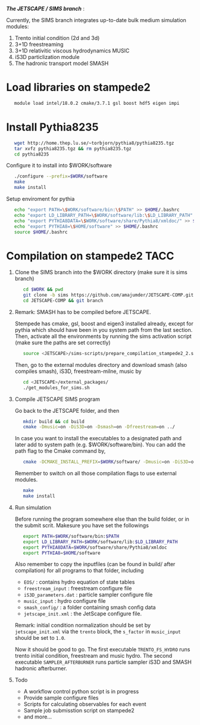 ***The JETSCAPE / SIMS branch*** : 

Currently, the SIMS branch integrates up-to-date bulk medium simulation modules:

1. Trento initial condition (2d and 3d)
2. 3+1D freestreaming
3. 3+1D relativitic viscous hydrodynamics MUSIC
4. iS3D particlization module
5. The hadronic transport model SMASH

# Load libraries on stampede2

   ```bash
      module load intel/18.0.2 cmake/3.7.1 gsl boost hdf5 eigen impi
   ```

# Install Pythia8235

   ```bash
      wget http://home.thep.lu.se/~torbjorn/pythia8/pythia8235.tgz
      tar xvfz pythia8235.tgz && rm pythia8235.tgz
      cd pythia8235
   ```

   Configure it to install into $WORK/software

   ```bash
      ./configure --prefix=$WORK/software
      make
      make install
   ```

   Setup enviroment for pythia

   ```bash
      echo "export PATH=\$WORK/software/bin:\$PATH" >> $HOME/.bashrc
      echo "export LD_LIBRARY_PATH=\$WORK/software/lib:\$LD_LIBRARY_PATH" >> $HOME/.bashrc
      echo "export PYTHIA8DATA=\$WORK/software/share/Pythia8/xmldoc/" >> $HOME/.bashrc
      echo "export PYTHIA8=\$HOME/software" >> $HOME/.bashrc
      source $HOME/.bashrc
   ```


# Compilation on stampede2 TACC

1. Clone the SIMS branch into the $WORK directory (make sure it is sims branch)

   ```bash
      cd $WORK && pwd
      git clone -b sims https://github.com/amajumder/JETSCAPE-COMP.git
      cd JETSCAPE-COMP && git branch
   ```

2. Remark: SMASH has to be compiled before JETSCAPE. 
  
   Stempede has cmake, gsl, boost and eigen3 installed already, except for pythia which should have been in you system path from the last section. Then, activate all the environments by running the sims activation script (make sure the paths are set correctly)

   ```bash
      source <JETSCAPE>/sims-scripts/prepare_compilation_stampede2_2.sh
   ```

   Then, go to the external modules directory and download smash (also compiles smash), iS3D, freestream-milne, music by
   
   ```bash
      cd <JETSCAPE>/external_packages/
      ./get_modules_for_sims.sh
   ```

3. Compile JETSCAPE SIMS program

   Go back to the JETSCAPE folder, and then

   ```bash
      mkdir build && cd build
      cmake -Dmusic=on -DiS3D=on -Dsmash=on -Dfreestream=on ../
   ```
   
   In case you want to install the executables to a designated path and later add to system path (e.g. $WORK/software/bin). You can add the path flag to the Cmake command by,
   
   ```bash
      cmake -DCMAKE_INSTALL_PREFIX=$WORK/software/ -Dmusic=on -DiS3D=on -Dsmash=on -Dfreestream=on ../ 
   ```

   Remember to switch on all those compilation flags to use external modules.

   ```bash
      make
      make install
   ``` 

4. Run simulation

   Before running the program somewhere else than the build folder, or in the submit scrit. Makesure you have set the followings

   ```bash
      export PATH=$WORK/software/bin:$PATH
      export LD_LIBRARY_PATH=$WORK/software/lib:$LD_LIBRARY_PATH
      export PYTHIA8DATA=$WORK/software/share/Pythia8/xmldoc
      export PYTHIA8=$HOME/software
   ```

   Also remember to copy the inputfiles (can be found in build/ after compilation) for all programs to that folder, including

   * `EOS/` : contains hydro equation of state tables
   * `freestream_input` : freestream configure file
   * `iS3D_parameters.dat` : particle sampler configure file
   * `music_input` : hydro configure file
   * `smash_config/` : a folder containing smash config data
   * `jetscape_init.xml` : the JetScape configure file.

   Remark: initial condition normalization should be set by `jetscape_init.xml` via the `trento` block, the `s_factor` in `music_input` should be set to `1.0`.

   Now it should be good to go. The first executable `TRENTO_FS_HYDRO` runs trento initial condition, freestream and music hydro. The second executable `SAMPLER_AFTERBURNER` runs particle sampler iS3D and SMASH hadronic afterburner. 

5. Todo
 
   * A workflow control python script is in progress
   * Provide sample configure files
   * Scripts for calculating observables for each event
   * Sample job submisstion script on stampede2
   * and more...

